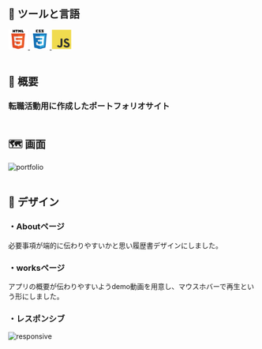 ## 🔧 ツールと言語
<a href="https://www.w3.org/html/" target="_blank" rel="noreferrer"> <img src="https://raw.githubusercontent.com/devicons/devicon/master/icons/html5/html5-original-wordmark.svg" alt="html5" width="40" height="40"/> </a>
<a href="https://www.w3schools.com/css/" target="_blank" rel="noreferrer"> <img src="https://raw.githubusercontent.com/devicons/devicon/master/icons/css3/css3-original-wordmark.svg" alt="css3" width="40" height="40"/> </a>
<a href="https://developer.mozilla.org/en-US/docs/Web/JavaScript" target="_blank" rel="noreferrer"> <img src="https://raw.githubusercontent.com/devicons/devicon/master/icons/javascript/javascript-original.svg" alt="javascript" width="40" height="40"/> </a>
<br><br>

## 💬 概要
### 転職活動用に作成したポートフォリオサイト<br><br>

## 🗺 画面
![portfolio](https://user-images.githubusercontent.com/98724087/155832871-57d4a867-dbe5-4a1e-95e7-c7519d89ce12.png)
<br><br>

## 🎨  デザイン

### ・Aboutページ
必要事項が端的に伝わりやすいかと思い履歴書デザインにしました。<br>

### ・worksページ
アプリの概要が伝わりやすいようdemo動画を用意し、マウスホバーで再生という形にしました。<br>

### ・レスポンシブ
![responsive](https://user-images.githubusercontent.com/98724087/155837133-a1afec48-b435-42bb-9105-d9e1c97ea48d.png)
